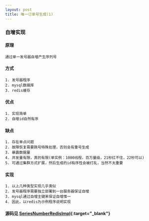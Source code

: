 ```yaml
---
layout: post
title: 唯一订单号生成(1)
---
```


### 自增实现
#### 原理
```
通过单一发号器自增产生序列号
```
#### 方式
```
1. 发号器程序
2. mysql数据库
3. redis缓存
```
#### 优点
```
1. 实现简单
2. 自增id自然有序
```
#### 缺点
```
1. 存在单点问题
2. 故障恢复需要跳号特殊处理，否则会有重号生成
3. 暴露数据量
4. 并发量有限，真的有限(单实例：1000线程，百万量级，21秒扛不住，22秒可以)
5. 可通过集群方式扩展，然后生成的id有序性会被打乱，当然不太重要
```
#### 实现
```
1. 以上几种类型实现几乎类似
2. 发号器程序需要独立部署到一台服务器保证自增
3. mysql通过自增主键来保证自增惟一
4. 因此，以redis为示例程序说明实现
```
#### 源码见 **[SeriesNumberRedisImpl](https://github.com/wdmyong/blogCode?__blank){:target="_blank"}**